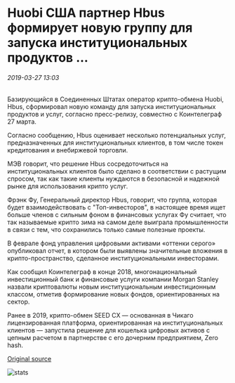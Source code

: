 # Huobi США партнер Hbus формирует новую группу для запуска институциональных продуктов ...

###### 2019-03-27 13:03

Базирующийся в Соединенных Штатах оператор крипто-обмена Huobi, Hbus, сформировал новую команду для запуска институциональных продуктов и услуг, согласно пресс-релизу, совместно с Коинтелеграф 27 марта.

Согласно сообщению, Hbus оценивает несколько потенциальных услуг, предназначенных для институциональных клиентов, в том числе токен кредитования и внебиржевой торговли.

МЭВ говорит, что решение Hbus сосредоточиться на институциональных клиентов было сделано в соответствии с растущим спросом, так как такие клиенты нуждаются в безопасной и надежной рынке для использования крипто услуг.

Фрэнк Фу, Генеральный директор Hbus, говорит, что группа, которая будет взаимодействовать с "Топ-инвесторов", в настоящее время ищет больше членов с сильным фоном в финансовых услугах Фу считает, что так называемые крипто зима на самом деле выиграла промышленности в связи с тем, что сохранились только самые полезные проекты.

В феврале фонд управления цифровыми активами «оттенки серого» опубликовал отчет, в котором были выявлены значительные вложения в крипто-пространство, сделанное институциональными инвесторами.

Как сообщил Коинтелеграф в конце 2018, многонациональный инвестиционный банк и финансовые услуги компании Morgan Stanley назвали криптовалюты новым институциональным инвестиционным классом, отметив формирование новых фондов, ориентированных на сектор.

Ранее в 2019, крипто-обмен SEED CX — основанная в Чикаго лицензированная платформа, ориентированная на институциональных клиентов — запустила решение для кошелька цифровых активов с цепным расчетом в партнерстве с его дочерним предприятием, Zero hash.

[Original source](https://cointelegraph.com/news/huobis-us-partner-hbus-forms-new-group-to-launch-institutional-products)

![stats](https://c.statcounter.com/11760860/0/a89fa40b/1/ "stats")
